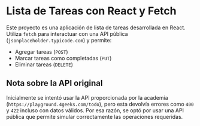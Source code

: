 # Lista de Tareas con React y Fetch

Este proyecto es una aplicación de lista de tareas desarrollada en React. Utiliza `fetch` para interactuar con una API pública (`jsonplaceholder.typicode.com`) y permite:

- Agregar tareas (`POST`)
- Marcar tareas como completadas (`PUT`)
- Eliminar tareas (`DELETE`)

## Nota sobre la API original

Inicialmente se intentó usar la API proporcionada por la academia (`https://playground.4geeks.com/todo`), pero esta devolvía errores como `400` y `422` incluso con datos válidos. Por esa razón, se optó por usar una API pública que permite simular correctamente las operaciones requeridas.

